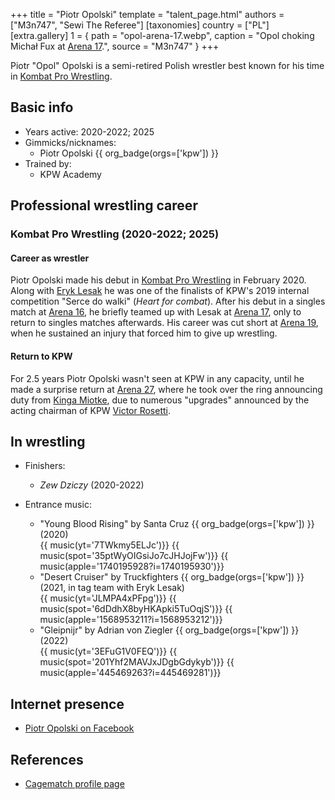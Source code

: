 +++
title = "Piotr Opolski"
template = "talent_page.html"
authors = ["M3n747", "Sewi The Referee"]
[taxonomies]
country = ["PL"]
[extra.gallery]
1 = { path = "opol-arena-17.webp", caption = "Opol choking Michał Fux at [Arena 17](@/e/kpw/2021-08-21-kpw-arena-17-odrodzenie.md).", source = "M3n747" }
+++

Piotr "Opol" Opolski is a semi-retired Polish wrestler best known for his time in [Kombat Pro Wrestling](@/o/kpw.md).

## Basic info

* Years active: 2020-2022; 2025
* Gimmicks/nicknames:
  - Piotr Opolski {{ org_badge(orgs=['kpw']) }}
* Trained by:
  - KPW Academy

## Professional wrestling career

### Kombat Pro Wrestling (2020-2022; 2025)

#### Career as wrestler

Piotr Opolski made his debut in [Kombat Pro Wrestling](@/o/kpw.md) in February 2020. Along with [Eryk Lesak](@/w/eryk-lesak.md) he was one of the finalists of KPW's 2019 internal competition "Serce do walki" (_Heart for combat_). After his debut in a singles match at [Arena 16](@/e/kpw/2020-02-01-kpw-arena-16-polowanie.md), he briefly teamed up with Lesak at [Arena 17](@/e/kpw/2021-08-21-kpw-arena-17-odrodzenie.md), only to return to singles matches afterwards. His career was cut short at [Arena 19](@/e/kpw/2022-06-10-kpw-arena-19-oko-za-oko.md), when he sustained an injury that forced him to give up wrestling. 

#### Return to KPW

For 2.5 years Piotr Opolski wasn't seen at KPW in any capacity, until he made a surprise return at [Arena 27](@/e/kpw/2025-01-24-kpw-arena-27.md), where he took over the ring announcing duty from [Kinga Miotke](@/w/kinga-miotke.md), due to numerous "upgrades" announced by the acting chairman of KPW [Victor Rosetti](@/w/rosetti.md). 

## In wrestling

* Finishers:
  - _Zew Dziczy_ (2020-2022)

* Entrance music:
  - "Young Blood Rising" by Santa Cruz
 {{ org_badge(orgs=['kpw']) }} (2020) <br>
 {{ music(yt='7TWkmy5ELJc')}}
 {{ music(spot='35ptWyOIGsiJo7cJHJojFw')}}
 {{ music(apple='1740195928?i=1740195930')}}
  - "Desert Cruiser" by Truckfighters
 {{ org_badge(orgs=['kpw']) }} (2021, in tag team with Eryk Lesak) <br>
 {{ music(yt='JLMPA4xPFpg')}}
 {{ music(spot='6dDdhX8byHKApki5TuOqjS')}}
 {{ music(apple='1568953211?i=1568953212')}}
  - "Gleipnijr" by Adrian von Ziegler
 {{ org_badge(orgs=['kpw']) }} (2022) <br>
 {{ music(yt='3EFuG1V0FEQ')}}
 {{ music(spot='201Yhf2MAVJxJDgbGdykyb')}}
 {{ music(apple='445469263?i=445469281')}}

## Internet presence

* [Piotr Opolski on Facebook](https://www.facebook.com/profile.php?id=100032359704842)

## References

* [Cagematch profile page](https://www.cagematch.net/?id=2&nr=25655&name=Piotr+Opolski)
